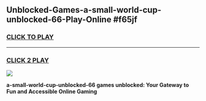 
## Unblocked-Games-a-small-world-cup-unblocked-66-Play-Online #f65jf
<h3>
<a href="https://news.freeplayer.one?title=a-small-world-cup-unblocked-66&ref=3">CLICK TO PLAY</a></h3>
<hr>

<h3>
<a href="https://news.freeplayer.one?title=a-small-world-cup-unblocked-66&ref=3">CLICK 2 PLAY</a>
  
</h3>

<a href="https://news.freeplayer.one?title=a-small-world-cup-unblocked-66&ref=3"><img src="https://clearcache.store/games.png"></a>


**a-small-world-cup-unblocked-66 games unblocked: Your Gateway to Fun and Accessible Online Gaming**
